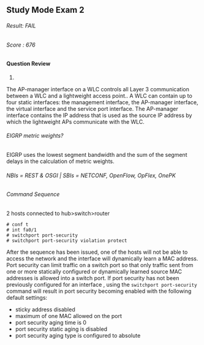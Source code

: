 ## Study Mode Exam 2

###### Result: FAIL
###### Score : 676

#### Question Review
1.
The AP-manager interface on a WLC controls all Layer 3 communication between a WLC and a lightweight access point.. A WLC can contain up to four static interfaces: the management interface, the AP-manager interface, the virtual interface and the service port interface. The AP-manager interface contains the IP address that is used as the source IP address by which the lightweight APs communicate with the WLC.

###### EIGRP metric weights?

EIGRP uses the lowest segment bandwidth and the sum of the segment delays in the calculation of metric weights.

###### NBIs = REST & OSGI | SBIs = NETCONF, OpenFlow, OpFlex, OnePK

###### Command Sequence

2 hosts connected to  hub>switch>router
```
# conf t
# int fa0/1
# switchport port-security
# switchport port-security violation protect 
```

After the sequence has been issued, one of the hosts will not be able to access the network and the interface will dynamically learn a MAC address. Port security can limit traffic on a switch port so that only traffic sent from one or more statically configured or dynamically learned source MAC addresses is allowed into a switch port. If port security has not been previously configured for an interface , using the ```switchport port-security``` command will result in port security becoming enabled with the following default settings:
* sticky address disabled
* maximum of one MAC allowed on the port 
* port security aging time is 0
* port security static aging is disabled 
* port security aging type is configured to absolute 


